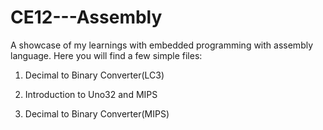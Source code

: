 # CE12---Assembly
A showcase of my learnings with embedded programming with assembly language.
Here you will find a few simple files:

1) Decimal to Binary Converter(LC3)

2) Introduction to Uno32 and MIPS

3) Decimal to Binary Converter(MIPS)
